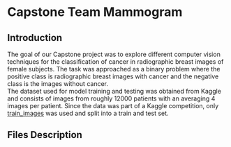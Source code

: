 # Capstone Team Mammogram

## Introduction

The goal of our Capstone project was to explore different computer vision techniques for the classification of cancer in radiographic breast images of female subjects. The task was approached as a binary problem where the positive class is radiographic breast images with cancer and the negative class is the images without cancer. \
The dataset used for model training and testing was obtained from Kaggle and consists of images from roughly 12000 patients with an averaging 4 images per patient. Since the data was part of a Kaggle competition, only [train_images](https://www.kaggle.com/competitions/rsna-breast-cancer-detection/data?select=train_images) was used and split into a train and test set. 

## Files Description

